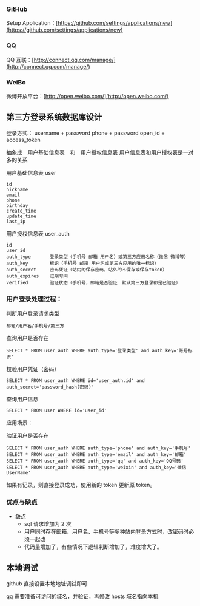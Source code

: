 ### GitHub

Setup Application：[https://github.com/settings/applications/new](https://github.com/settings/applications/new)


### QQ

QQ 互联：[http://connect.qq.com/manage/](http://connect.qq.com/manage/)


### WeiBo

微博开放平台：[http://open.weibo.com/](http://open.weibo.com/)


## 第三方登录系统数据库设计

登录方式：
username + password
phone + password
open_id + access_token


抽象成　用户基础信息表　和　用户授权信息表
用户信息表和用户授权表是一对多的关系

用户基础信息表 user
```
id
nickname
email
phone
birthday
create_time
update_time
last_ip
```
用户授权信息表 user_auth
```
id
user_id
auth_type       登录类型（手机号 邮箱 用户名）或第三方应用名称（微信 微博等）
auth_key        标识（手机号 邮箱 用户名或第三方应用的唯一标识）
auth_secret     密码凭证（站内的保存密码，站外的不保存或保存token）
auth_expires    过期时间
verified        验证状态（手机号，邮箱是否验证　默认第三方登录都是已验证）
```

### 用户登录处理过程：

判断用户登录请求类型
```
邮箱/用户名/手机号/第三方
```

查询用户是否存在
```
SELECT * FROM user_auth WHERE auth_type='登录类型' and auth_key='账号标识'
```

校验用户凭证（密码）
```
SELECT * FROM user_auth WHERE id='user_auth.id' and auth_secret='password_hash(密码)'
```

查询用户信息
```
SELECT * FROM user WHERE id='user_id'
```


应用场景：

验证用户是否存在
```
SELECT * FROM user_auth WHERE auth_type='phone' and auth_key='手机号'
SELECT * FROM user_auth WHERE auth_type='email' and auth_key='邮箱'
SELECT * FROM user_auth WHERE auth_type='qq' and auth_key='QQ号码'
SELECT * FROM user_auth WHERE auth_type='weixin' and auth_key='微信UserName'
```
如果有记录，则直接登录成功，使用新的 token 更新原 token。


### 优点与缺点

- 缺点
    - sql 请求增加为 2 次
    - 用户同时存在邮箱、用户名、手机号等多种站内登录方式时，改密码时必须一起改
    - 代码量增加了，有些情况下逻辑判断增加了，难度增大了。

## 本地调试

github 直接设置本地地址调试即可

qq 需要准备可访问的域名，并验证，再修改 hosts 域名指向本机
